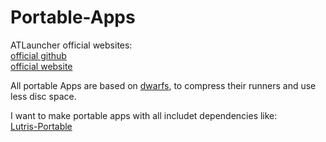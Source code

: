 # Portable-Apps
ATLauncher official websites: <br />
[official github](https://github.com/ATLauncher/ATLauncher) <br />
[official website](https://atlauncher.com/) <br />

All portable Apps are based on [dwarfs](https://github.com/mhx/dwarfs), to compress their runners and use less disc space.

I want to make portable apps with all includet dependencies like: <br />
[Lutris-Portable](https://github.com/Farmer-Markus/Lutris-Portable) <br />
